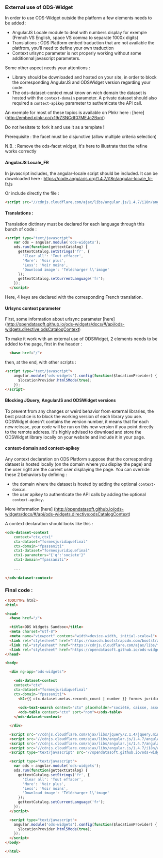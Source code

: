 ### External use of ODS-Widget

In order to use ODS-Widget outside the platform a few elements needs to be added :
 
- AngularJS Locale module to deal with numbers display for exemple (French VS English, space VS comma to separate 1000x digits)
- Translations : ODS Platform embed traduction that are not available the platfrom, you'll need to define your own traduction
- Context urlsync parameter is not properly working without some additionnal javascript parameters.

Some other aspect needs your attentions :

- Library should be downloaded and hosted on your site, in order to block the corresponding AngularJS and ODSWidget version regarding your code.
- The ods-dataset-context must know on wich domain the dataset is hosted with the `context-domain` parameter. A private dataset should also required a `context-apikey` parameter to authenticate the API call.

An exemple for most of these topics is available on Plnkr here : [here] (http://embed.plnkr.co/x19rZSNCdf07MEJc2Bxq/)
 
Do not hesitate to fork it and use it as a template !
 
Prerequisite : the facet must be disjunctive (allow multiple criteria selection)

N.B. : Remove the ods-facet widget, it's here to illustrate that the refine works correctly


#### AngularJS Locale_FR

In javascript includes, the angular-locale script should be included.
It can be downloaded here :
https://code.angularjs.org/1.4.7/i18n/angular-locale_fr-fr.js

Or include directly the file :
```html
<script src="//cdnjs.cloudflare.com/ajax/libs/angular.js/1.4.7/i18n/angular-locale_fr-fr.js"></script>
```

#### Translations :

Translation dictinary must be declared for each language through this bunch of code :

```html
<script type="text/javascript">
    var ods = angular.module('ods-widgets');
    ods.run(function(gettextCatalog) {
      gettextCatalog.setStrings('fr', {
        'Clear all': 'Tout effacer',
        'More': 'Voir plus',
        'Less': 'Voir moins',
        'Download image': 'Télécharger l\'image'
      });
      gettextCatalog.setCurrentLanguage('fr');
    });
  </script>
```

Here, 4 keys are declared with the corresponding French translation.


#### Urlsync context parameter

First, some information about urlsync parameter [here] (http://opendatasoft.github.io/ods-widgets/docs/#/api/ods-widgets.directive:odsCatalogContext)

To make it work with an external use of ODSWidget, 2 elements needs to be added to the page, first in the header :
```html
  <base href="/">
```
then, at the end, with other scripts :
```html
<script type="text/javascript">
    angular.module('ods-widgets').config(function($locationProvider) {
      $locationProvider.html5Mode(true);
    });
</script>
```

#### Blocking JQuery, AngularJS and ODSWidget versions

To prevent from any changes or weird behavior from external libraries, the best practice is to block the working version of each library you use.
ODSWidget doesn't contains the version number, it means that for each new release, your code will be run on this new version if you point directly to the remote address.
It's highly advised to download and store the ODSWidget library locally on your website and include it in your page.


#### context-domain and context-apikey

Any context declaration on ODS Platform suppose that the corresponding dataset is hosted locally (on the domain where you display the page) and the user right are the current user displaying the page.
You can override these 2 behaviors by defining :
-   the domain where the dataset is hosted by adding the optional `context-domain`.
-   the user apikey to authenticate the API calls by adding the optional `context-apikey`.

More information [here] (http://opendatasoft.github.io/ods-widgets/docs/#/api/ods-widgets.directive:odsCatalogContext)

A context declaration should looks like this :

```html
<ods-dataset-context 
    context="ctx,ctx1" 
    ctx-dataset="formesjuridiquefinal" 
    ctx-domain="fpassaniti"
    ctx1-dataset="formesjuridiquefinal"
    ctx1-parameters="{'q':'societe'}"
    ctx1-domain="fpassaniti">
    
    ...
    
</ods-dataset-context>
```


### Final code :

```html
<!DOCTYPE html>
<html>

<head>
  <base href="/">

  <title>ODS Widgets Sandbox</title>
  <meta charset="utf-8">
  <meta name="viewport" content="width=device-width, initial-scale=1">
  <link rel="stylesheet" href="https://maxcdn.bootstrapcdn.com/bootstrap/3.2.0/css/bootstrap.min.css">
  <link rel="stylesheet" href="https://cdnjs.cloudflare.com/ajax/libs/font-awesome/4.4.0/css/font-awesome.min.css">
  <link rel="stylesheet" href="https://opendatasoft.github.io/ods-widgets/dist/ods-widgets.css">
</head>

<body>

  <div ng-app="ods-widgets">

    <ods-dataset-context 
    context="ctx" 
    ctx-dataset="formesjuridiquefinal" 
    ctx-domain="fpassaniti">
      <h2>{{ ctx.dataset.metas.records_count | number }} formes juridiques</h2>
      
      <ods-text-search context="ctx" placeholder="société, caisse, asso"></ods-text-search>
      <ods-table context="ctx" sort="nom"></ods-table>
    </ods-dataset-context>

  </div>

  <script src="//cdnjs.cloudflare.com/ajax/libs/jquery/2.1.4/jquery.min.js"></script>
  <script src="//cdnjs.cloudflare.com/ajax/libs/angular.js/1.4.7/angular.js"></script>
  <script src="//cdnjs.cloudflare.com/ajax/libs/angular.js/1.4.7/angular-sanitize.min.js"></script>
  <script src="//cdnjs.cloudflare.com/ajax/libs/angular.js/1.4.7/i18n/angular-locale_fr-fr.js"></script>
  <script type="text/javascript" src="//opendatasoft.github.io/ods-widgets/dist/ods-widgets.js"></script>

  <script type="text/javascript">
    var ods = angular.module('ods-widgets');
    ods.run(function(gettextCatalog) {
      gettextCatalog.setStrings('fr', {
        'Clear all': 'Tout effacer',
        'More': 'Voir plus',
        'Less': 'Voir moins',
        'Download image': 'Télécharger l\'image'
      });
      gettextCatalog.setCurrentLanguage('fr');
    });
  </script>

  <script type="text/javascript">
    angular.module('ods-widgets').config(function($locationProvider) {
      $locationProvider.html5Mode(true);
    });
  </script>
</body>

</html>
```